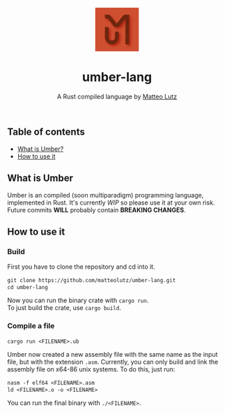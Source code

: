 <p align="center">
<a href="https://github.com/matteolutz/umber-lang"><img height="100" src="./assets/img/logo.png"></a>

<h1 align="center">
    umber-lang
</h1>
<p align="center">
    A Rust compiled language by <a href="https://matteolutz.de">Matteo Lutz</a>
</p>

</p>

<br />

## Table of contents

- [What is Umber?](#what-is-umber)
- [How to use it](#how-to-use-it)

## What is Umber

Umber is an compiled (soon multiparadigm) programming language, implemented in Rust. It's currently _WIP_ so please use it at your own risk.  
Future commits **WILL** probably contain **BREAKING CHANGES**.

## How to use it

### Build

First you have to clone the repository and cd into it.

```
git clone https://github.com/matteolutz/umber-lang.git
cd umber-lang
```

Now you can run the binary crate with `cargo run`.  
To just build the crate, use `cargo build`.

### Compile a file

```
cargo run <FILENAME>.ub
```

Umber now created a new assembly file with the same name as the input file, but with the extension `.asm`.
Currently, you can only build and link the assembly file on x64-86 unix systems. To do this, just run:

```
nasm -f elf64 <FILENAME>.asm
ld <FILENAME>.o -o <FILENAME>
```

You can run the final binary with `./<FILENAME>`.
